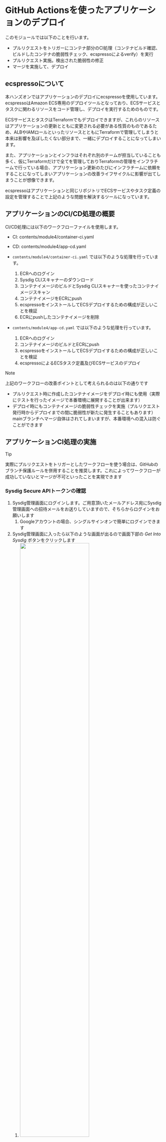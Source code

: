 # GitHub Actionsを使ったアプリケーションのデプロイ

このモジュールでは以下のことを行います。

- プルリクエストをトリガーにコンテナ部分のCI処理（コンテナビルド確認、ビルドしたコンテナの脆弱性チェック、ecspressoによるverify）を実行
- プルリクエスト実施。検出された脆弱性の修正
- マージを実施して、デプロイ

## ecspressoについて

本ハンズオンではアプリケーションのデプロイにecspressoを使用しています。  
ecspressoはAmazon ECS専用のデプロイツールとなっており、ECSサービスとタスクに関わるリソースをコード管理し、デプロイを実行するためのものです。  

ECSサービスとタスクはTerraformでもデプロイできますが、これらのリソースはアプリケーションの更新とともに変更される必要がある性質のものであるため、ALBやIAMロールといったリソースとともにTerraformで管理してしまうと本来は影響を及ぼしたくない部分まで、一緒にデプロイすることになってしまいます。  

また、アプリケーションとインフラはそれぞれ別のチームが担当していることも多く、仮にTerraformだけで全てを管理しておりTerraformの管理をインフラチームで行っている場合、アプリケーション更新のたびにインフラチームに依頼をすることになってしまいアプリケーションの改善ライフサイクルに影響が出てしまうことが想像できます。

ecspressoはアプリケーションと同じリポジトリでECSサービスやタスク定義の設定を管理することで上記のような問題を解決するツールになっています。


## アプリケーションのCI/CD処理の概要

CI/CD処理には以下のワークフローファイルを使用します。

- CI: contents/module4/container-ci.yaml
- CD: contents/module4/app-cd.yaml

- `contents/module4/container-ci.yaml` では以下のような処理を行っています。
    1. ECRへのログイン
    2. Sysdig CLIスキャナーのダウンロード
    3. コンテナイメージのビルドとSysdig CLIスキャナーを使ったコンテナイメージスキャン
    4. コンテナイメージをECRにpush
    5. ecspressoをインストールしてECSデプロイするための構成が正しいことを検証
    6. ECRにpushしたコンテナイメージを削除
- `contents/module4/app-cd.yaml` では以下のような処理を行っています。
    1. ECRへのログイン
    2. コンテナイメージのビルドとECRにpush
    3. ecspressoをインストールしてECSデプロイするための構成が正しいことを検証
    4. ecspressoによるECSタスク定義及びECSサービスのデプロイ

> [!NOTE]
> 上記のワークフローの改善ポイントとして考えられるのは以下の通りです  
> - プルリクエスト時に作成したコンテナイメージをデプロイ時にも使用（実際にテストを行ったイメージで本番環境に展開することが出来ます）
> - デプロイ時にもコンテナイメージの脆弱性チェックを実施（プルリクエスト発行時からデプロイまでの間に脆弱性が新たに発生することもあります）mainブランチへマージ自体はされてしまいますが、本番環境への混入は防ぐことができます

## アプリケーションCI処理の実施

> [!TIP]
> 実際にプルリクエストをトリガーとしたワークフローを使う場合は、GitHubのブランチ保護ルールを併用することを推奨します。これによってワークフローが成功していないとマージが不可といったことを実現できます

### Sysdig Secure APIトークンの確認

1. Sysdig管理画面にログインします。ご用意頂いたメールアドレス宛にSysdig管理画面への招待メールをお送りしていますので、そちらからログインをお願いします
    1. Googleアカウントの場合、シングルサインオンで簡単にログインできます
2. Sysdig管理画面に入ったら以下のような画面が出るので画面下部の *Get Into Sysdig* ボタンをクリックします
    1. <img src="../images/module4/sysdig1.jpg" width=70%>
3. Home画面で以下のように画面下部の自ユーザ名をクリックし、 *Sysdig API Tokens* をクリックします
    1. <img src="../images/module4/sysdig2.jpg" width=70%>
4. Sysdig Secure API Tokenの欄の横にあるコピーボタンをクリックして、コピーした値をメモ帳などに控えておきます
    1. <img src="../images/module4/sysdig3.jpg" width=70%>

### コンテナCI処理の実行

1. GitHubリポジトリ側でワークフロー内で使用するsecretsの設定をしておきます
    1. ご自身のGitHubリポジトリ画面を開きます。以下のようなURLのはずです
        1. https://github.com/＜自身のGitHubID＞/Handson_with_Secure_container_operations
    2. Settingsを選択します
        1. <img src="../images/module3/github1.jpg" width=80%>
    3. Secrets and variablesの「Actions」を選択します
        1. <img src="../images/module3/github2.jpg" width=50%>
    4. *New repository secret* ボタンをクリックします
    5. Secretsに以下を登録します
        - Name: SYSDIG_SECURE_API_TOKEN
        - Secret: Sysdig管理画面で確認したSysdig Secure APIトークンの値
2. GitHub ActionsのワークフローとしてGitHubに認識させるためにはリポジトリ内の所定のディレクトリに置く必要があります
    1. `container-ci.yaml`と`app-cd.yaml`を `.github/workflows` ディレクトリに格納しましょう
        1. ```
            # developブランチであることを確認
            git branch
            # ワークフローファイルの格納
            cd Handson_with_Secure_container_operations/contents/module4/
            git mv container-ci.yaml ../../.github/workflows/
            git mv app-cd.yaml ../../.github/workflows/
3. またこのワークフローでは `app` ディレクトリ配下のファイルの変更を検知してワークフローが起動するような設定になっています。そのため `terraform` ディレクトリ配下のファイルを編集します
    1. `app/javascript-sample-app/index.js`を開き、21行目のコメントアウトされている箇所に適当な文字を記載してください
        1. ```
            // config 適当な文字列
4. 編集が完了したら、ファイルをGitHubリポジトリにpushします
    1. ```
        # コミットとpush
        git add --all
        git commit -m "add app workflow"
        git push myrepo develop
5. ワークフローファイルの追加ができたので実際に動かしてみます。ブラウザ上でdevelopブランチからmainブランチへのプルリクエストを出します
    1. <img src="../images/module3/github4.jpg" width=80%>
6. *New pull request* ボタンをクリックします
7. developブランチからmainブランチへのプルリクエストであることを以下のように指定します
    1. <img src="../images/module3/github5.jpg" width=80%>
8. *Create pull request* ボタンをクリックします
9. mainブランチへのプルリクエストをトリガーにワークフロー処理が動き始めたはずです。
    - またリポジトリ画面上部の *Actions* タブからも実行の様子が確認できます
        - <img src="../images/module3/github6.jpg" width=80%>


### コンテナイメージ脆弱性の確認

1. ワークフロー処理は失敗したはずです。失敗した原因はコンテナイメージに脆弱性が含まれているからです
2. どのような脆弱性があるのかをSysdig管理画面から確認してみます
3. Sysdig管理画面に戻り、*Vulnerabilities/Pipeline* を選択します
    1. <img src="../images/module4/sysdig4.jpg" width=60%>
4. マウスオーバーするとコンテナイメージのタグが確認できるので、先程のCI処理の中でビルドしたコンテナイメージをクリックします（タグはdevelopブランチの最新のコミットIDになっています）
    1. <img src="../images/module4/sysdig5.jpg" width=60%>
5. 多くの脆弱性がコンテナイメージに含まれていることを確認できます

## 検出された脆弱性の修正

1. コンテナイメージの脆弱性をDockerコンテナのベースイメージを変更することで修正します
2. 以下のファイルをコピーし、再度リポジトリにpushします
    1. `Dockerfile`を `.github/workflows` ディレクトリに格納しましょう
        1. ```
            # Dockerfileの格納
            cd Handson_with_Secure_container_operations/contents/module4/
            git mv Dockerfile ../../app/javascript-sample-app
            git add --all
            git commit -m "update dockerfile"
            git push myrepo develop
3. 既にdevelopブランチでプルリクエスト作成済であるところにpushをしたのでプルリクエストが更新されます。更新をトリガーにワークフローが起動します
4. ワークフローが完了したら、再度 *コンテナイメージ脆弱性の確認* と同様の手順で脆弱性の数がどの程度変わったか確認してみましょう

## AWS環境へのデプロイ

1. プルリクエストをトリガーとした、CIのワークフロー処理が正常に完了したら、次はmainブランチにpushをすることで実際にAWS環境へのデプロイを行います
    1.  プルリクエストの画面に戻り、 *Merge pull request* ボタンをクリックします
        1.  <img src="../images/module3/github7.jpg" width=100%>
2.  mainブランチへのマージをトリガーに再度、ワークフローが起動します
    1.  またリポジトリ画面上部の *Actions* タブからも実行の様子を確認してみましょう
3.  ALBの画面からALBのDNS名を確認し、確認したDNS名をブラウザに入力しアクセスしてみましょう
    1. <img src="../images/module4/alb1.jpg" width=70%>
    2. <img src="../images/module4/alb2.jpg" width=70%>
> [!NOTE]
> ここで確認したALBのDNS名は後ほどまた使うのでメモしておいてください



[Next: Sysdigによるランタイムモニタリングの導入](../module5/module5.md)
